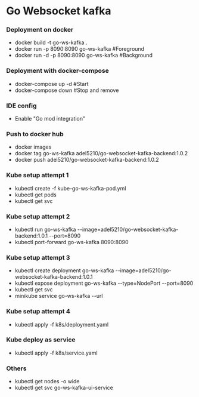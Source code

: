 # Go Websocket kafka

### Deployment on docker
- docker build -t go-ws-kafka .
- docker run -p 8090:8090 go-ws-kafka #Foreground
- docker run -d -p 8090:8090 go-ws-kafka #Background
### Deployment with docker-compose
- docker-compose up -d #Start
- docker-compose down #Stop and remove
### IDE config
- Enable "Go mod integration"
### Push to docker hub
- docker images
- docker tag go-ws-kafka adel5210/go-websocket-kafka-backend:1.0.2
- docker push adel5210/go-websocket-kafka-backend:1.0.2
### Kube setup attempt 1
- kubectl create -f kube-go-ws-kafka-pod.yml
- kubectl get pods
- kubectl get svc
### Kube setup attempt 2
- kubectl run go-ws-kafka --image=adel5210/go-websocket-kafka-backend:1.0.1 --port=8090
- kubectl port-forward go-ws-kafka 8090:8090
### Kube setup attempt 3
- kubectl create deployment go-ws-kafka --image=adel5210/go-websocket-kafka-backend:1.0.1
- kubectl expose deployment go-ws-kafka --type=NodePort --port=8090
- kubectl get svc
- minikube service go-ws-kafka --url
### Kube setup attempt 4
- kubectl apply -f k8s/deployment.yaml 
### Kube deploy as service
- kubectl apply -f k8s/service.yaml

### Others
- kubectl get nodes -o wide
- kubectl get svc go-ws-kafka-ui-service
